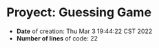 # Proyect: Guessing Game
- **Date** of creation:
Thu Mar  3 19:44:22 CST 2022
- **Number of lines** of code:
22
